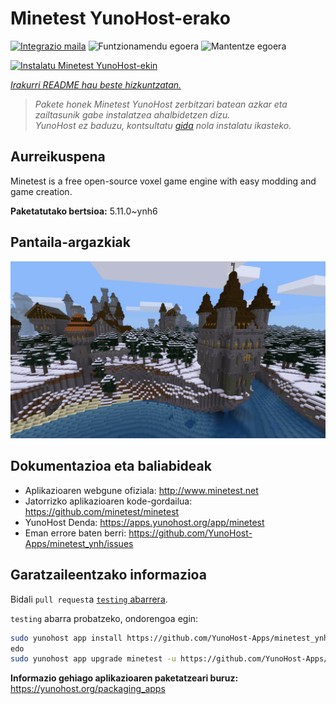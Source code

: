 <!--
Ohart ongi: README hau automatikoki sortu da <https://github.com/YunoHost/apps/tree/master/tools/readme_generator>ri esker
EZ editatu eskuz.
-->

# Minetest YunoHost-erako

[![Integrazio maila](https://apps.yunohost.org/badge/integration/minetest)](https://ci-apps.yunohost.org/ci/apps/minetest/)
![Funtzionamendu egoera](https://apps.yunohost.org/badge/state/minetest)
![Mantentze egoera](https://apps.yunohost.org/badge/maintained/minetest)

[![Instalatu Minetest YunoHost-ekin](https://install-app.yunohost.org/install-with-yunohost.svg)](https://install-app.yunohost.org/?app=minetest)

*[Irakurri README hau beste hizkuntzatan.](./ALL_README.md)*

> *Pakete honek Minetest YunoHost zerbitzari batean azkar eta zailtasunik gabe instalatzea ahalbidetzen dizu.*  
> *YunoHost ez baduzu, kontsultatu [gida](https://yunohost.org/install) nola instalatu ikasteko.*

## Aurreikuspena

Minetest is a free open-source voxel game engine with easy modding and game creation.


**Paketatutako bertsioa:** 5.11.0~ynh6

## Pantaila-argazkiak

![Minetest(r)en pantaila-argazkia](./doc/screenshots/screenshot.jpg)

## Dokumentazioa eta baliabideak

- Aplikazioaren webgune ofiziala: <http://www.minetest.net>
- Jatorrizko aplikazioaren kode-gordailua: <https://github.com/minetest/minetest>
- YunoHost Denda: <https://apps.yunohost.org/app/minetest>
- Eman errore baten berri: <https://github.com/YunoHost-Apps/minetest_ynh/issues>

## Garatzaileentzako informazioa

Bidali `pull request`a [`testing` abarrera](https://github.com/YunoHost-Apps/minetest_ynh/tree/testing).

`testing` abarra probatzeko, ondorengoa egin:

```bash
sudo yunohost app install https://github.com/YunoHost-Apps/minetest_ynh/tree/testing --debug
edo
sudo yunohost app upgrade minetest -u https://github.com/YunoHost-Apps/minetest_ynh/tree/testing --debug
```

**Informazio gehiago aplikazioaren paketatzeari buruz:** <https://yunohost.org/packaging_apps>
